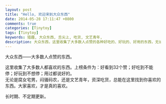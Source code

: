 ```yaml
---
layout: post
title: "Hello, 欢迎来到大众东西"
date: 2014-05-28 17:11:47 +0800
comments: true
categories: [Tinytoy]
tags: [Tinytoy]
keywords: 猎趣, 大众东西, 舌尖上, 吃货, 文艺青年, 
description: 大众东西，这里收集了大多数人点赞的各种好吃的、好玩的、好用的东西，无论是腐女宅男，闷骚码农，还是文艺青年，资深吃货，总能找到你喜欢的。
---
```


大众东西——大多数人点赞的东西。

这里收集了大多数人都喜欢的东西。上榜条件为：好看到32个赞；好吃到不能停；好玩到不想停；用过都说好的。  
无论是腐女宅男，闷骚码农，还是文艺青年，资深吃货，总能在这里找到你喜欢的东西。大家喜欢，才是真的喜欢。

长时期、不定期更新。